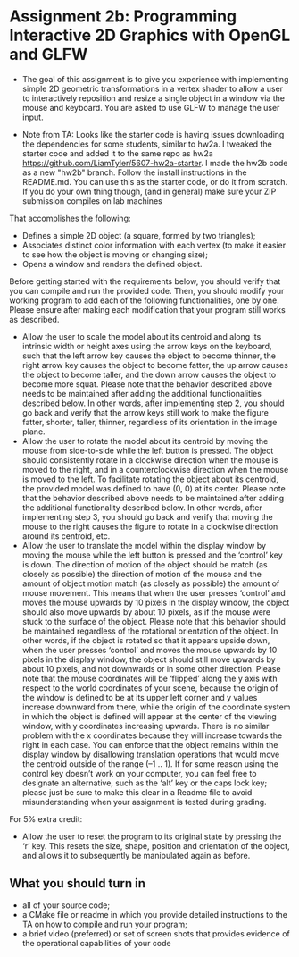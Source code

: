 # Assignment 2b: Programming Interactive 2D Graphics with OpenGL and GLFW

- The goal of this assignment is to give you experience with implementing simple 2D geometric transformations in a vertex shader to allow a user to interactively reposition and resize a single object in a window via the mouse and keyboard. You are asked to use GLFW to manage the user input.

- Note from TA: Looks like the starter code is having issues downloading the dependencies for some students, similar to hw2a. I tweaked the starter code and added it to the same repo as hw2a <https://github.com/LiamTyler/5607-hw2a-starter>. I made the hw2b code as a new "hw2b" branch. Follow the install instructions in the README.md. You can use this as the starter code, or do it from scratch. If you do your own thing though, (and in general) make sure your ZIP submission compiles on lab machines

That accomplishes the following:

- Defines a simple 2D object (a square, formed by two triangles);
- Associates distinct color information with each vertex (to make it easier to see how the object is moving or changing size);
- Opens a window and renders the defined object.

Before getting started with the requirements below, you should verify that you can compile and run the provided code. Then, you should modify your working program to add each of the following functionalities, one by one.  Please ensure after making each modification that your program still works as described.

- Allow the user to scale the model about its centroid and along its intrinsic width or height axes using the arrow keys on the keyboard, such that the left arrow key causes the object to become thinner, the right arrow key causes the object to become fatter, the up arrow causes the object to become taller, and the down arrow causes the object to become more squat. Please note that the behavior described above needs to be maintained after adding the additional functionalities described below.  In other words, after implementing step 2, you should go back and verify that the arrow keys still work to make the figure fatter, shorter, taller, thinner, regardless of its orientation in the image plane.
- Allow the user to rotate the model about its centroid by moving the mouse from side-to-side while the left button is pressed. The object should consistently rotate in a clockwise direction when the mouse is moved to the right, and in a counterclockwise direction when the mouse is moved to the left. To facilitate rotating the object about its centroid, the provided model was defined to have (0, 0) at its center.  Please note that the behavior described above needs to be maintained after adding the additional functionality described below.  In other words, after implementing step 3, you should go back and verify that moving the mouse to the right causes the figure to rotate in a clockwise direction around its centroid, etc.
- Allow the user to translate the model within the display window by moving the mouse while the left button is pressed and the ‘control’ key is down. The direction of motion of the object should be match (as closely as possible) the direction of motion of the mouse and the amount of object motion match (as closely as possible) the amount of mouse movement.  This means that when the user presses ‘control’ and moves the mouse upwards by 10 pixels in the display window, the object should also move upwards by about 10 pixels, as if the mouse were stuck to the surface of the object.  Please note that this behavior should be maintained regardless of the rotational orientation of the object.  In other words, if the object is rotated so that it appears upside down, when the user presses ‘control’ and moves the mouse upwards by 10 pixels in the display window, the object should still move upwards by about 10 pixels, and not downwards or in some other direction. Please note that the mouse coordinates will be ‘flipped’ along the y axis with respect to the world coordinates of your scene, because the origin of the window is defined to be at its upper left corner and y values increase downward from there, while the origin of the coordinate system in which the object is defined will appear at the center of the viewing window, with y coordinates increasing upwards.  There is no similar problem with the x coordinates because they will increase towards the right in each case. You can enforce that the object remains within the display window by disallowing translation operations that would move the centroid outside of the range (–1 .. 1).  If for some reason using the control key doesn’t work on your computer, you can feel free to designate an alternative, such as the ‘alt’ key or the caps lock key; please just be sure to make this clear in a Readme file to avoid misunderstanding when your assignment is tested during grading.

For 5% extra credit:
- Allow the user to reset the program to its original state by pressing the ‘r’ key. This resets the size, shape, position and orientation of the object, and allows it to subsequently be manipulated again as before.

## What you should turn in

- all of your source code;
- a CMake file or readme in which you provide detailed instructions to the TA on how to compile and run your program;
- a brief video (preferred) or set of screen shots that provides evidence of the operational capabilities of your code
